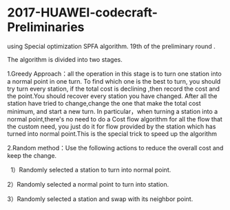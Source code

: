 # 2017-HUAWEI-codecraft-Preliminaries
using Special optimization SPFA algorithm. 19th of the preliminary round .

The algorithm is divided into two stages.

1.Greedy Approach：all the operation in this stage is to turn one station into a normal point in one turn. To find which one is the best to turn, you should try turn every station, if the total cost is declining ,then record the cost and the point.You should recover every station you have changed. After all the station have tried to change,change the one that make the total cost minimum, and start a new turn.
In particular，when turning a station into a normal point,there's no need to do a Cost flow algorithm for all the flow that the custom need, you just do it for flow provided by the station which has turned into normal point.This is the special trick to speed up the algorithm

2.Random method：Use the following actions to reduce the overall cost and keep the change.

   1）Randomly selected a station to turn into normal point. 
   
   2）Randomly selected a normal point to turn into station. 
   
   3）Randomly selected a station and swap with its neighbor point. 
